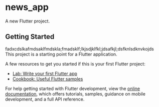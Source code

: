 # news_app

A new Flutter project.

## Getting Started
fadxcdslkafmdsaklfmdskla;fmadsklf;lkjsdjklfkl;jdsafkjl;dsfknlsdknvkojds
This project is a starting point for a Flutter application.

A few resources to get you started if this is your first Flutter project:

- [Lab: Write your first Flutter app](https://docs.flutter.dev/get-started/codelab)
- [Cookbook: Useful Flutter samples](https://docs.flutter.dev/cookbook)

For help getting started with Flutter development, view the
[online documentation](https://docs.flutter.dev/), which offers tutorials,
samples, guidance on mobile development, and a full API reference.
